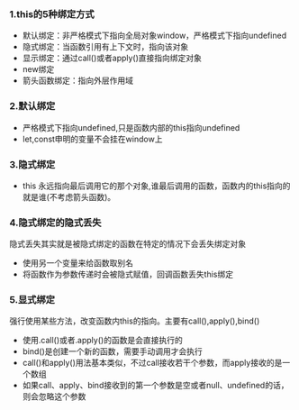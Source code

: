 ### 1.this的5种绑定方式

- 默认绑定：非严格模式下指向全局对象window，严格模式下指向undefined
- 隐式绑定：当函数引用有上下文时，指向该对象
- 显示绑定：通过call()或者apply()直接指向绑定对象
- new绑定
- 箭头函数绑定：指向外层作用域


### 2.默认绑定

- 严格模式下指向undefined,只是函数内部的this指向undefined
- let,const申明的变量不会挂在window上


### 3.隐式绑定

- this 永远指向最后调用它的那个对象,谁最后调用的函数，函数内的this指向的就是谁(不考虑箭头函数)。


### 4.隐式绑定的隐式丢失

隐式丢失其实就是被隐式绑定的函数在特定的情况下会丢失绑定对象

- 使用另一个变量来给函数取别名
- 将函数作为参数传递时会被隐式赋值，回调函数丢失this绑定


### 5.显式绑定

强行使用某些方法，改变函数内this的指向。主要有call(),apply(),bind()

- 使用.call()或者.apply()的函数是会直接执行的
- bind()是创建一个新的函数，需要手动调用才会执行
- call()和apply()用法基本类似，不过call接收若干个参数，而apply接收的是一个数组
- 如果call、apply、bind接收到的第一个参数是空或者null、undefined的话，则会忽略这个参数